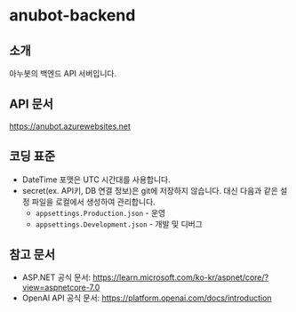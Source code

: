 # anubot-backend
## 소개
아누봇의 백엔드 API 서버입니다.

## API 문서
https://anubot.azurewebsites.net

## 코딩 표준
* DateTime 포맷은 UTC 시간대를 사용합니다.
* secret(ex. API키, DB 연결 정보)은 git에 저장하지 않습니다. 대신 다음과 같은 설정 파일을 로컬에서 생성하여 관리합니다.
  - `appsettings.Production.json` - 운영
  - `appsettings.Development.json` - 개발 및 디버그

## 참고 문서
* ASP.NET 공식 문서: https://learn.microsoft.com/ko-kr/aspnet/core/?view=aspnetcore-7.0
* OpenAI API 공식 문서: https://platform.openai.com/docs/introduction
